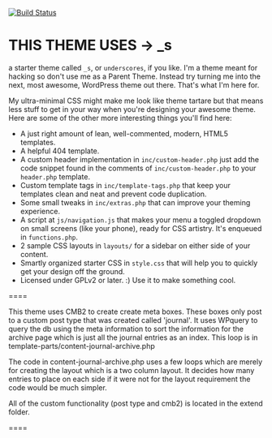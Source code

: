 [![Build Status](https://travis-ci.org/Automattic/_s.svg?branch=master)](https://travis-ci.org/Automattic/_s)

THIS THEME USES -> _s
===

 a starter theme called `_s`, or `underscores`, if you like. I'm a theme meant for hacking so don't use me as a Parent Theme. Instead try turning me into the next, most awesome, WordPress theme out there. That's what I'm here for.

My ultra-minimal CSS might make me look like theme tartare but that means less stuff to get in your way when you're designing your awesome theme. Here are some of the other more interesting things you'll find here:

* A just right amount of lean, well-commented, modern, HTML5 templates.
* A helpful 404 template.
* A custom header implementation in `inc/custom-header.php` just add the code snippet found in the comments of `inc/custom-header.php` to your `header.php` template.
* Custom template tags in `inc/template-tags.php` that keep your templates clean and neat and prevent code duplication.
* Some small tweaks in `inc/extras.php` that can improve your theming experience.
* A script at `js/navigation.js` that makes your menu a toggled dropdown on small screens (like your phone), ready for CSS artistry. It's enqueued in `functions.php`.
* 2 sample CSS layouts in `layouts/` for a sidebar on either side of your content.
* Smartly organized starter CSS in `style.css` that will help you to quickly get your design off the ground.
* Licensed under GPLv2 or later. :) Use it to make something cool.


====

This theme uses CMB2 to create create meta boxes.  These boxes only post to a custom post type that was created called 'journal'.  It uses WPquery to query the db using the meta information to sort the information for the archive page which is just all the journal entries as an index.  This loop is in template-parts/content-journal-archive.php

The code in content-journal-archive.php uses a few loops which are merely for creating the layout which is a two column layout.  It decides how many entries to place on each side if it were not for the layout requirement the code would be much simpler.

All of the custom functionality (post type and cmb2) is located in the extend folder.

====
